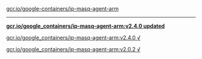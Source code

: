 [gcr.io/google-containers/ip-masq-agent-arm](https://hub.docker.com/r/sqeven/ip-masq-agent-arm/tags/) 

----
**[gcr.io/google_containers/ip-masq-agent-arm:v2.4.0 updated](https://hub.docker.com/r/sqeven/ip-masq-agent-arm/tags/)**

[gcr.io/google_containers/ip-masq-agent-arm:v2.4.0 √](https://hub.docker.com/r/sqeven/ip-masq-agent-arm/tags/)

[gcr.io/google_containers/ip-masq-agent-arm:v2.0.2 √](https://hub.docker.com/r/sqeven/ip-masq-agent-arm/tags/)

